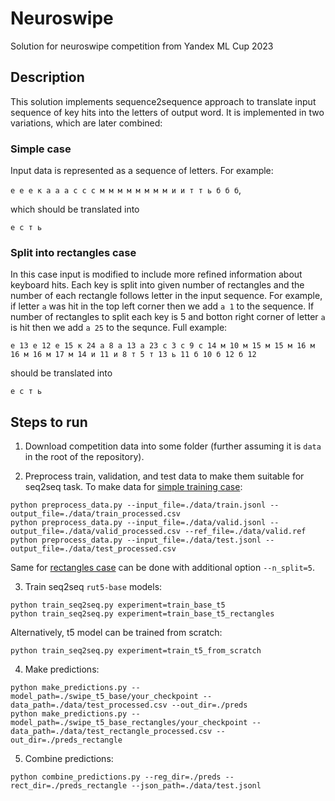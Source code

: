 # Neuroswipe
Solution for neuroswipe competition from Yandex ML Cup 2023

## Description

This solution implements sequence2sequence approach to translate input sequence of key hits into the letters of output word.
It is implemented in two variations, which are later combined:

### Simple case
Input data is represented as a sequence of letters. For example:

`е е е к а а а с с с м м м м м м м м и и т т ь б б б`,

which should be translated into

`е с т ь`

### Split into rectangles case
In this case input is modified to include more refined information about keyboard hits. Each key is split into given number of rectangles and the number of each rectangle follows letter in the input sequence. For example, if letter `a` was hit in the top left corner then we add `a 1` to the sequence. If number of rectangles to split each key is 5 and botton right corner of letter `a` is hit then we add `a 25` to the sequnce. Full example: 

`е 13 е 12 е 15 к 24 а 8 а 13 а 23 с 3 с 9 с 14 м 10 м 15 м 15 м 16 м 16 м 16 м 17 м 14 и 11 и 8 т 5 т 13 ь 11 б 10 б 12 б 12`

should be translated into

`е с т ь`

## Steps to run

1. Download competition data into some folder (further assuming it is `data` in the root of the repository).

2. Preprocess train, validation, and test data to make them suitable for seq2seq task.
To make data for [simple training case](#simple-case):
```
python preprocess_data.py --input_file=./data/train.jsonl --output_file=./data/train_processed.csv
python preprocess_data.py --input_file=./data/valid.jsonl --output_file=./data/valid_processed.csv --ref_file=./data/valid.ref
python preprocess_data.py --input_file=./data/test.jsonl --output_file=./data/test_processed.csv
```
Same for [rectangles case](#split-into-rectangles-case) can be done with additional option `--n_split=5`.

3. Train seq2seq `rut5-base` models:
```
python train_seq2seq.py experiment=train_base_t5
python train_seq2seq.py experiment=train_base_t5_rectangles
```
Alternatively, t5 model can be trained from scratch:
```
python train_seq2seq.py experiment=train_t5_from_scratch
```

4. Make predictions:
```
python make_predictions.py --model_path=./swipe_t5_base/your_checkpoint --data_path=./data/test_processed.csv --out_dir=./preds
python make_predictions.py --model_path=./swipe_t5_base_rectangles/your_checkpoint --data_path=./data/test_rectangle_processed.csv --out_dir=./preds_rectangle
```

5. Combine predictions:
```
python combine_predictions.py --reg_dir=./preds --rect_dir=./preds_rectangle --json_path=./data/test.jsonl
```
